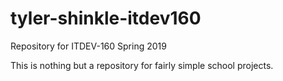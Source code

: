 # tyler-shinkle-itdev160
Repository for ITDEV-160 Spring 2019

This is nothing but a repository for fairly simple school projects.
